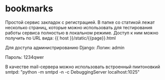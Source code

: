 # bookmarks
Простой сервис закладок с регистрацией.
В папке со статикой лежат несколько страниц, которые можно использовать для тестирования
работы сервиса полностью в локальном режиме. Доступ к ним можно получить по URL вида:
{{ host }}/static/{{page}}.html

Для доступа администрированию Django:
Логин: admin

Пароль: 1234qwer

В качестве mail-сервера можно использовать встроенный пиитоновкий smtpd: "python -m smtpd -n -c DebuggingServer localhost:1025"
